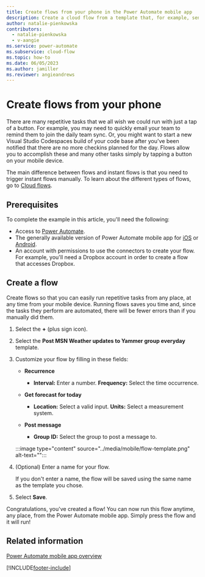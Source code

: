 ```yaml
---
title: Create flows from your phone in the Power Automate mobile app
description: Create a cloud flow from a template that, for example, sends a push notification when you receive mail from an address that you specify.
author: natalie-pienkowska
contributors:
  - natalie-pienkowska
  - v-aangie
ms.service: power-automate
ms.subservice: cloud-flow
ms.topic: how-to
ms.date: 06/05/2023
ms.author: jamiller
ms.reviewer: angieandrews
---
```


# Create flows from your phone

There are many repetitive tasks that we all wish we could run with just a tap of a button. For example, you may need to quickly email your team to remind them to join the daily team sync. Or, you might want to start a new Visual Studio Codespaces build of your code base after you've been notified that there are no more checkins planned for the day. Flows allow you to accomplish these and many other tasks simply by tapping a button on your mobile device.

The main difference between flows and instant flows is that you need to trigger instant flows manually. To learn about the different types of flows, go to [Cloud flows](/power-automate/flow-types#cloud-flows).

## Prerequisites

To complete the example in this article, you'll need the following:

* Access to [Power Automate](https://make.powerautomate.com).
* The generally available version of Power Automate mobile app for [iOS](https://aka.ms/flowmobiledocsios) or [Android](https://aka.ms/flowmobiledocsandroid).
* An account with permissions to use the connectors to create your flow. For example, you'll need a Dropbox account in order to create a flow that accesses Dropbox.

## Create a flow

Create flows so that you can easily run repetitive tasks from any place, at any time from your mobile device. Running flows saves you time and, since the tasks they perform are automated, there will be fewer errors than if you manually did them.  

1. Select the **+** (plus sign icon).
1. Select the **Post MSN Weather updates to Yammer group everyday** template.
1. Customize your flow by filling in these fields:

    - **Recurrence**

        - **Interval:** Enter a number. **Frequency:** Select the time occurrence.

    - **Get forecast for today**

        - **Location:** Select a valid input. **Units:** Select a measurement system.

    - **Post message**

        - **Group ID:** Select the group to post a message to.


    :::image type="content" source="../media/mobile/flow-template.png" alt-text="<alt text>":::

1. (Optional) Enter a name for your flow.

    If you don't enter a name, the flow will be saved using the same name as the template you chose.

1. Select **Save**.

Congratulations, you've created a flow! You can now run this flow anytime, any place, from the Power Automate mobile app. Simply press the flow and it will run!

## Related information

[Power Automate mobile app overview](overview-mobile.md)


[!INCLUDE[footer-include](../includes/footer-banner.md)]

